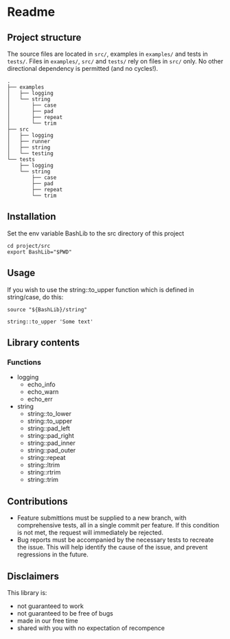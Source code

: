 # Readme

## Project structure

The source files are located in `src/`, examples in `examples/` and tests in `tests/`.
Files in `examples/`, `src/` and `tests/` rely on files in `src/` only.  No other directional dependency is permitted (and no cycles!).

```
.
├── examples
│   ├── logging
│   └── string
│       ├── case
│       ├── pad
│       ├── repeat
│       └── trim
├── src
│   ├── logging
│   ├── runner
│   ├── string
│   └── testing
└── tests
    ├── logging
    └── string
        ├── case
        ├── pad
        ├── repeat
        └── trim
```


## Installation

Set the env variable BashLib to the src directory of this project

```
cd project/src
export BashLib="$PWD"
```


## Usage

If you wish to use the string::to_upper function which is defined in string/case, do this:

```
source "${BashLib}/string"

string::to_upper 'Some text'
```

## Library contents

### Functions

- logging
   - echo\_info
   - echo\_warn
   - echo\_err
- string
  - string::to_lower
  - string::to_upper
  - string::pad\_left
  - string::pad\_right
  - string::pad\_inner
  - string::pad\_outer
  - string::repeat
  - string::ltrim
  - string::rtrim
  - string::trim


## Contributions

- Feature submittions must be supplied to a new branch, with comprehensive tests, all in a single commit per feature.  If this condition is not met, the request will immediately be rejected.
- Bug reports must be accompanied by the necessary tests to recreate the issue.  This will help identify the cause of the issue, and prevent regressions in the future.


##  Disclaimers

This library is:

- not guaranteed to work
- not guaranteed to be free of bugs
- made in our free time
- shared with you with no expectation of recompence


